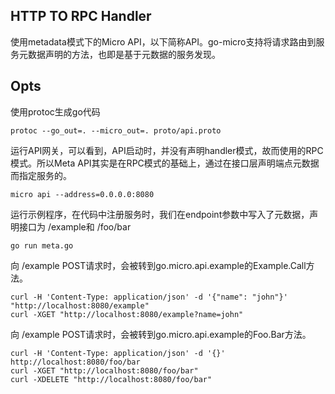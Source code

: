 
## HTTP TO RPC Handler
使用metadata模式下的Micro API，以下简称API。go-micro支持将请求路由到服务元数据声明的方法，也即是基于元数据的服务发现。

## Opts
使用protoc生成go代码

```
protoc --go_out=. --micro_out=. proto/api.proto
```

运行API网关，可以看到，API启动时，并没有声明handler模式，故而使用的RPC模式。所以Meta API其实是在RPC模式的基础上，通过在接口层声明端点元数据而指定服务的。

```
micro api --address=0.0.0.0:8080
```

运行示例程序，在代码中注册服务时，我们在endpoint参数中写入了元数据，声明接口为 /example和 /foo/bar

```
go run meta.go
```

向 /example POST请求时，会被转到go.micro.api.example的Example.Call方法。

```
curl -H 'Content-Type: application/json' -d '{"name": "john"}' "http://localhost:8080/example"
curl -XGET "http://localhost:8080/example?name=john"
```
向 /example POST请求时，会被转到go.micro.api.example的Foo.Bar方法。

```
curl -H 'Content-Type: application/json' -d '{}' http://localhost:8080/foo/bar
curl -XGET "http://localhost:8080/foo/bar"
curl -XDELETE "http://localhost:8080/foo/bar"
```